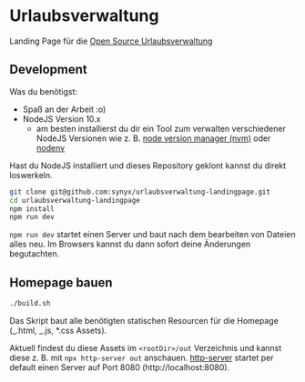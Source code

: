 # Urlaubsverwaltung

Landing Page für die [Open Source Urlaubsverwaltung](https://github.com/synyx/urlaubsverwaltung)

## Development

Was du benötigst:

- Spaß an der Arbeit :o)
- NodeJS Version 10.x
  - am besten installierst du dir ein Tool zum verwalten verschiedener NodeJS Versionen wie z. B. [node version manager (nvm)](https://github.com/creationix/nvm) oder [nodenv](https://github.com/nodenv/nodenv)

Hast du NodeJS installiert und dieses Repository geklont kannst du direkt loswerkeln.

```bash
git clone git@github.com:synyx/urlaubsverwaltung-landingpage.git
cd urlaubsverwaltung-landingpage
npm install
npm run dev
```

`npm run dev` startet einen Server und baut nach dem bearbeiten von Dateien alles neu. Im Browsers kannst du dann sofort deine Änderungen begutachten.

## Homepage bauen

```bash
./build.sh
```

Das Skript baut alle benötigten statischen Resourcen für die Homepage (_.html, _.js, \*.css Assets).

Aktuell findest du diese Assets im `<rootDir>/out` Verzeichnis und kannst diese z. B. mit `npx http-server out` anschauen. [http-server](https://github.com/indexzero/http-server) startet per default einen Server auf Port 8080 (http://localhost:8080).
